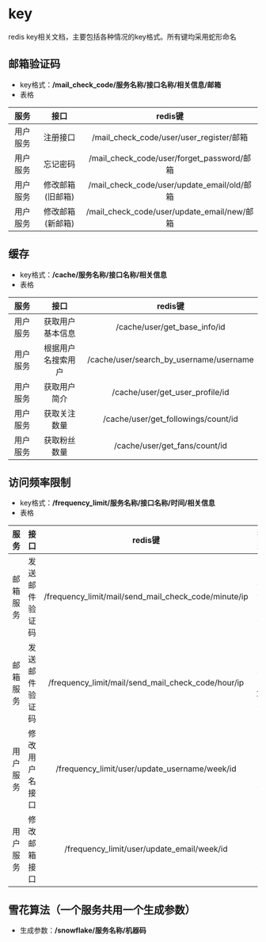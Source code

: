 # key
redis key相关文档，主要包括各种情况的key格式。所有键均采用蛇形命名

## 邮箱验证码
- key格式：**/mail_check_code/服务名称/接口名称/相关信息/邮箱**
- 表格

|  服务  |    接口     |                  redis键                   |
|:----:|:---------:|:-----------------------------------------:|
| 用户服务 |   注册接口    |  /mail_check_code/user/user_register/邮箱   |
| 用户服务 |   忘记密码    | /mail_check_code/user/forget_password/邮箱  |
| 用户服务 | 修改邮箱(旧邮箱) | /mail_check_code/user/update_email/old/邮箱 |
| 用户服务 | 修改邮箱(新邮箱) | /mail_check_code/user/update_email/new/邮箱 |

## 缓存
- key格式：**/cache/服务名称/接口名称/相关信息**
- 表格

|  服务  |    接口     |                 redis键                  |
|:----:|:---------:|:---------------------------------------:|
| 用户服务 | 获取用户基本信息  |      /cache/user/get_base_info/id       |
| 用户服务 | 根据用户名搜索用户 | /cache/user/search_by_username/username |
| 用户服务 |  获取用户简介   |     /cache/user/get_user_profile/id     |
| 用户服务 |  获取关注数量   |   /cache/user/get_followings/count/id   |
| 用户服务 |  获取粉丝数量   |      /cache/user/get_fans/count/id      |

## 访问频率限制
- key格式：**/frequency_limit/服务名称/接口名称/时间/相关信息**
- 表格

|  服务  |   接口    |                        redis键                        |   描述   |
|:----:|:-------:|:----------------------------------------------------:|:------:|
| 邮箱服务 | 发送邮件验证码 | /frequency_limit/mail/send_mail_check_code/minute/ip | 1分钟1次  |
| 邮箱服务 | 发送邮件验证码 |  /frequency_limit/mail/send_mail_check_code/hour/ip  | 1小时10次 |
| 用户服务 | 修改用户名接口 |    /frequency_limit/user/update_username/week/id     |  7天1次  |
| 用户服务 | 修改邮箱接口  |      /frequency_limit/user/update_email/week/id      |  7天1次  |

## 雪花算法（一个服务共用一个生成参数）
- 生成参数：**/snowflake/服务名称/机器码**